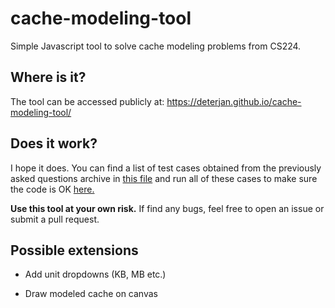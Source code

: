 # cache-modeling-tool
Simple Javascript tool to solve cache modeling problems from CS224.

## Where is it?
The tool can be accessed publicly at: https://deterjan.github.io/cache-modeling-tool/

## Does it work?
I hope it does. You can find a list of test cases obtained from the previously asked questions archive in 
[this file](https://github.com/deterjan/cache-modeling-tool/blob/gh-pages/tests.js)
and run all of these cases to make sure the code is OK
[here.](https://deterjan.github.io/cache-modeling-tool/tests.html)

__Use this tool at your own risk.__ If find any bugs, feel free to open an issue or submit a pull request.

## Possible extensions
* Add unit dropdowns (KB, MB etc.)

* Draw modeled cache on canvas
